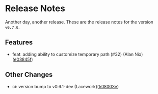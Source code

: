 # Release Notes
Another day, another release. These are the release notes for the version `v0.7.0`.

## Features
* feat: adding ability to customize temporary path (#32) (Alan Nix)([e03845f](https://github.com/lacework/terraform-aws-ssm-agent/commit/e03845fa6b5912ad4d070bd92a3d1ee21f9b3cf3))
## Other Changes
* ci: version bump to v0.6.1-dev (Lacework)([508003e](https://github.com/lacework/terraform-aws-ssm-agent/commit/508003e364bcb9ff468e3b6c3bf5a4a88c6e9484))
